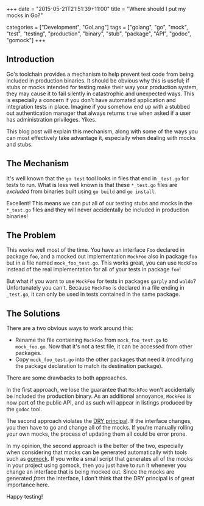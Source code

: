 +++
date = "2015-05-21T21:51:39+11:00"
title = "Where should I put my mocks in Go?"

categories = ["Development", "GoLang"]
tags = ["golang", "go", "mock", "test", "testing", "production", "binary", "stub", "package", "API", "godoc", "gomock"]
+++


## Introduction

Go's toolchain provides a mechanism to help prevent test code from being
included in production binaries. It should be obvious why this is useful; if
stubs or mocks intended for testing make their way your production system, they
may cause it to fail silently in catastrophic and unexpected ways. This is
especially a concern if you don't have automated application and integration
tests in place. Imagine if you somehow end up with a stubbed out authentication
manager that always returns `true` when asked if a user has administration
privileges. Yikes.

This blog post will explain this mechanism, along with some of the ways you can
most effectively take advantage it, especially when dealing with mocks and
stubs.

## The Mechanism

It's well known that the `go test` tool looks in files that end in `_test.go`
for tests to run. What is less well known is that these `*_test.go` files are
_excluded_ from binaries built using `go build` and `go install`.

Excellent! This means we can put all of our testing stubs and mocks in the
`*_test.go` files and they will never accidentally be included in production
binaries!

## The Problem

This works well most of the time. You have an interface `Foo` declared in
package `foo`, and a mocked out implementation `MockFoo` also in package `foo`
but in a file named `mock_foo_test.go`. This works great, you can use `MockFoo`
instead of the real implementation for all of your tests in package `foo`!

But what if you want to use `MockFoo` for tests in packages `garply` and
`waldo`? Unfortunately you can't. Because `MockFoo` is declared in a file
ending in `_test.go`, it can only be used in tests contained in the same
package.

## The Solutions

There are a two obvious ways to work around this:

* Rename the file containing `MockFoo` from `mock_foo_test.go` to
  `mock_foo.go`. Now that it's not a test file, it can be accessed from other
packages.
* Copy `mock_foo_test.go` into the other packages that need it (modifying the
  package declaration to match its destination package).

There are some drawbacks to both approaches.

In the first approach, we lose the guarantee that `MockFoo` won't accidentally
be included the production binary.  As an additional annoyance, `MockFoo` is
now part of the public API, and as such will appear in listings produced by the
`godoc` tool.

The second approach violates the [DRY
principal](http://c2.com/cgi/wiki?DontRepeatYourself). If the interface
changes, you then have to go and change all of the mocks. If you're manually
rolling your own mocks, the process of updating them all could be error prone.

In my opinion, the second approach is the better of the two, especially when
considering that mocks can be generated automatically with tools such as
[gomock](https://code.google.com/p/gomock/). If you write a small script that
generates all of the mocks in your project using gomock, then you just have to
run it whenever you change an interface that is being mocked out. Since the
mocks are generated _from_ the interface, I don't think that the DRY principal
is of great importance here.

Happy testing!
